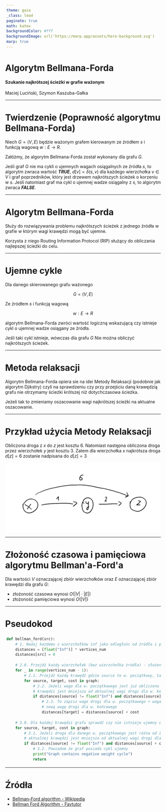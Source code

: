 ```yaml
---
theme: gaia
_class: lead
paginate: true
math: katex
backgroundColor: #fff
backgroundImage: url('https://marp.app/assets/hero-background.svg')
marp: true
---
```


<style>
{
  font-size: 32px;
  padding: 1rem 1.5rem;
}
</style>

# Algorytm Bellmana-Forda

#### Szukanie najkrótszej ścieżki w grafie ważonym

Maciej Luciński, Szymon Kaszuba-Gałka

---

# Twierdzenie (Poprawność algorytmu Bellmana-Forda)

Niech $G=(V,E)$ będzie ważonym grafem kierowanym ze źródłem $s$ i funkcją wagową $w: E \rightarrow R$. 

Załóżmy, że algorytm Bellmana-Forda został wykonany dla grafu $G$. 

Jeśli graf $G$ nie ma cykli o ujemnych wagach osiągalnych ze źródła $s$, to algorytm zwraca wartość **_TRUE_**, $d[v] = \delta(s, v)$ dla każdego wierzchołka
$v \in V$ i graf poprzedników, który jest drzewem najkrótszych ścieżek o korzeniu w $s$. Jeśli natomiast graf ma cykl o ujemnej wadze osiągalny z $s$, to algorytm zwraca **_FALSE_**.

---

# Algorytm Bellmana-Forda

Służy do rozwiązywania problemu najkrótszych ścieżek z jednego źródła w grafie w którym wagi krawędzi mogą być ujemne.

Korzysta z niego Routing Information Protocol (RIP) służący do obliczania najlepszej ścieżki do celu.

---

# Ujemne cykle

Dla danego skierowanego grafu ważonego

$$
G = (V, E)
$$

Ze źródłem $s$ i funkcją wagową

$$
w: E \rightarrow R
$$

algorytm Bellmana-Forda zwróci wartość logiczną wskazującą czy istnieje cykl o ujemnej wadze osiągany ze źródła.

Jeśli taki cykl istnieje, wówczas dla grafu $G$ Nie można obliczyć najkrótszych ścieżek.

---

# Metoda relaksacji

Algorytm Bellmana-Forda opiera sie na idei Metody Relaksacji (podobnie jak algorytm Djikstry) czyli na sprawdzeniu czy przy przejściu daną krawędzią grafu nie otrzymamy ścieżki krótszej niż dotychczasowa ścieżka.

Jeżeli tak to zmieniamy oszacowanie wagi najkrótszej ścieżki na aktualne oszacowanie.

---

# Przykład użycia Metody Relaksacji

Obliczona droga z $x$ do $z$ jest kosztu $6$. Natomiast następna obliczona droga przez wierzchołek $y$ jest kosztu $3$. Zatem dla wierzchołka $x$ najkrótsza droga $d[z] = 6$ zostanie nadpisana do $d[z] = 3$

<style>
img[alt~="center"] {
  display: block;
  margin: 0 auto;
}
</style>

![w:22cm center](./przyklad_relaksacji.png)

---

# Złożoność czasowa i pamięciowa algorytmu Bellman'a-Ford'a

Dla wartości $V$ oznaczającej zbiór wierzchołków oraz $E$ oznaczającej zbiór krawędzi dla grafu $G$:

- złożoność czasowa wynosi $O(|V| \cdot |E|)$
- złożoność pamięciowa wynosi $O(|V|)$

---

# Pseudokod

<style scoped>
pre {
   background-color: rgb(25, 25, 25);
   border-radius: 0.5rem;
   padding: 0.25rem;
}
</style>

```python
def bellman_ford(src):
    # 1. Nadaj kazdemu z wierzchołków inf jako odległośc od żródła i przypisz żródłu odległość od niego samego == 0
    distances = [float("Inf")] * vertices_num
    distances[src] = 0

    # 2.0. Przejdź każdy wierzchołek (bez wierzchołka żródła) - złożoność obliczeniowa O(|V|*|E|)
    for _ in range(vertices_num - 1):
        # 2.1. Przejdź każdą krawędź gdzie source to w. początkowy, target to w. końcowy a cost to waga
        for source, target, cost in graph:
            # 2.2. Jeżeli waga dla w. początkowego jest już obliczona i waga drogi dla w. początkowego + waga aktualnej
            # krawędzi jest mniejsza od aktualnej wagi drogi dla w. końcowego (skorzystanie z Metody Relaksacji)
            if distances[source] != float("Inf") and distances[source] + cost < distances[target]:
                # 2.3. To zapisz wage drogi dla w. początkowego + waga aktualnej krawędzi jako
                # nową wagę drogi dla w. końcowego
                distances[target] = distances[source] + cost

    # 3.0. Dla każdej krawędzi grafu sprawdź czy nie istnieje ujemny cykl - złożoność obliczeniowa O(|E|)
    for source, target, cost in graph:
        # 3.1. Jeżeli droga dla danego w. początkowego jest różna od inf i waga drogi dla w. początkowego + waga
        # aktualnej krawędzi jest mniejsza od aktualnej wagi drogi dla w. końcowego
        if distances[source] != float("Inf") and distances[source] + cost < distances[target]:
            # 3.2. Powiadom że graf posiada cykl ujemny
            print("Graph contains negative weight cycle")
            return
```

---

# Źródła

- [Bellman–Ford algorithm - Wikipedia](https://en.wikipedia.org/wiki/Bellman%E2%80%93Ford_algorithm)
- [Bellman Ford Algorithm - Favtutor](https://favtutor.com/blogs/bellman-ford-python)
